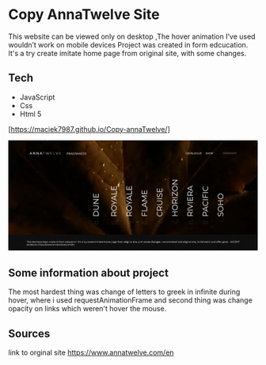 # Copy AnnaTwelve Site

This website can be viewed only on desktop ,The hover animation I’ve used wouldn’t work on mobile devices
Project was created in form edcucation. It's a try create imitate
home page from original site, with some changes.

## Tech

- JavaScript
- Css
- Html 5

[https://maciek7987.github.io/Copy-annaTwelve/]

![Home page](./images/copyanna.png)

## Some information about project

The most hardest thing was change of letters to greek in infinite during hover, where i used requestAnimationFrame and second thing was change opacity on links which weren't hover the mouse.

## Sources

link to orginal site https://www.annatwelve.com/en
